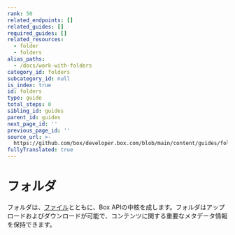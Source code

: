 ```yaml
---
rank: 50
related_endpoints: []
related_guides: []
required_guides: []
related_resources:
  - folder
  - folders
alias_paths:
  - /docs/work-with-folders
category_id: folders
subcategory_id: null
is_index: true
id: folders
type: guide
total_steps: 0
sibling_id: guides
parent_id: guides
next_page_id: ''
previous_page_id: ''
source_url: >-
  https://github.com/box/developer.box.com/blob/main/content/guides/folders/index.md
fullyTranslated: true
---
```

# フォルダ

フォルダは、[ファイル][files]とともに、Box APIの中核を成します。フォルダはアップロードおよびダウンロードが可能で、コンテンツに関する重要なメタデータ情報を保持できます。

[files]: g://files
